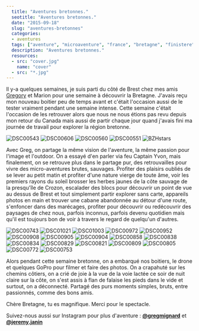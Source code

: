```yaml
---
  title: "Aventures bretonnes."
  seotitle: "Aventures bretonnes."
  date: "2015-09-18"
  slug: "aventures-bretonnes"
  categories:
  - aventures
  tags: ["aventure", "microaventure", "france", "bretagne", "finistere"]
  description: "Aventures bretonnes."
  resources:
  - src: "cover.jpg"
    name: "cover"
  - src: "*.jpg"
---
```


Il y-a quelques semaines, je suis parti du côté de Brest chez mes amis [Gregory](http://gregorymignard.com) et Marion pour une semaine à découvrir la Bretagne. J'avais reçu mon nouveau boitier peu de temps avant et c'était l'occasion aussi de le tester vraiment pendant une semaine intense. Cette semaine c'était l'occasion de les retrouver alors que nous ne nous étions pas revu depuis mon retour du Canada mais aussi de partir chaque jour quand j'avais fini ma journée de travail pour explorer la région bretonne.

![DSC00543](images/DSC00543.jpg) ![DSC00606](images/DSC00606.jpg) ![DSC00560](images/DSC00560.jpg) ![DSC00551](images/DSC00551.jpg) ![BZHstars](images/BZHstars.jpg)

Avec Greg, on partage la même vision de l'aventure, la même passion pour l'image et l'outdoor. On a essayé d'en parler via feu Captain Yvon, mais finalement, on se retrouve plus dans le partage pur, des retrouvailles pour vivre des micro-aventures brutes, sauvages. Profiter des plaisirs oubliés de se lever au petit matin et profiter d'une nature vierge de toute âme, voir les premiers rayons du soleil brosser les herbes jaunes de la côte sauvage de la presqu'île de Crozon, escalader des blocs pour découvrir un point de vue au dessus de Brest et tout simplement partir explorer sans carte, appareils photos en main et trouver une cabane abandonnée au détour d'une route, s'enfoncer dans des marécages, profiter pour découvrir ou redécouvrir des paysages de chez nous, parfois inconnus, parfois devenu quotidien mais qu'il est toujours bon de voir à travers le regard de quelqu'un d'autres.

![DSC00743](images/DSC00743.jpg) ![DSC01021](images/DSC01021.jpg) ![DSC01003](images/DSC01003.jpg) ![DSC00972](images/DSC00972.jpg) ![DSC00952](images/DSC00952.jpg) ![DSC00908](images/DSC00908.jpg) ![DSC00905](images/DSC00905.jpg) ![DSC00904](images/DSC00904.jpg) ![DSC00858](images/DSC00858.jpg) ![DSC00838](images/DSC00838.jpg) ![DSC00834](images/DSC00834.jpg) ![DSC00829](images/DSC00829.jpg) ![DSC00821](images/DSC00821.jpg) ![DSC00809](images/DSC00809.jpg) ![DSC00805](images/DSC00805.jpg) ![DSC00772](images/DSC00772.jpg) ![DSC00753](images/DSC00753.jpg)

Alors pendant cette semaine bretonne, on a embarqué nos boitiers, le drone et quelques GoPro pour filmer et faire des photos. On a crapahuté sur les chemins côtiers, on a crié de joie à la vue de la voie lactée ce soir de nuit claire sur la côte, on s'est assis à flan de falaise les pieds dans le vide et surtout, on a déconnecté. Partagé des purs moments simples, bruts, entre passionnés, comme des bons amis.

Chère Bretagne, tu es magnifique. Merci pour le spectacle.

Suivez-nous aussi sur Instagram pour plus d'aventure : [**@gregmignard**](http://instagram.com/gregmignard) et [**@jeremy.janin**](http://instagram.com/jeremy.janin)
